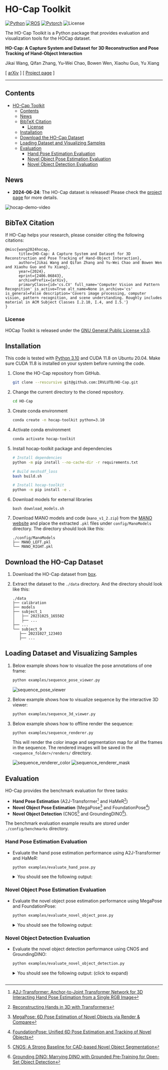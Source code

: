 # HO-Cap Toolkit

 [![Python](https://img.shields.io/badge/Python-3.10-blue.svg)](https://www.python.org/downloads/release/python-3100) [![ROS](https://img.shields.io/badge/ROS-Melodic-green.svg)](http://wiki.ros.org/melodic) [![Pytorch](https://img.shields.io/badge/Pytorch-2.1.1-orange.svg)](https://pytorch.org/) ![License](https://img.shields.io/badge/License-MIT-green.svg)

The HO-Cap Toolkit is a Python package that provides evaluation and visualization tools for the HOCap dataset.

**HO-Cap: A Capture System and Dataset for 3D Reconstruction and Pose Tracking of Hand-Object Interaction**

Jikai Wang, Qifan Zhang, Yu-Wei Chao, Bowen Wen, Xiaohu Guo, Yu Xiang

[ [arXiv](https://arxiv.org/abs/2406.06843) ] [ [Project page](https://irvlutd.github.io/HOCap/) ]

---

## Contents

- [HO-Cap Toolkit](#ho-cap-toolkit)
  - [Contents](#contents)
  - [News](#news)
  - [BibTeX Citation](#bibtex-citation)
    - [License](#license)
  - [Installation](#installation)
  - [Download the HO-Cap Dataset](#download-the-ho-cap-dataset)
  - [Loading Dataset and Visualizing Samples](#loading-dataset-and-visualizing-samples)
  - [Evaluation](#evaluation)
    - [Hand Pose Estimation Evaluation](#hand-pose-estimation-evaluation)
    - [Novel Object Pose Estimation Evaluation](#novel-object-pose-estimation-evaluation)
    - [Novel Object Detection Evaluation](#novel-object-detection-evaluation)


## News

- **2024-06-24**: The HO-Cap dataset is released! Please check the [project page](https://irvlutd.github.io/HOCap/) for more details.

<!-- ![hocap-demo-video](https://irvlutd.github.io/HOCap/assets/videos/ho-cap-demo.mp4) -->
![hocap-demo-video](./assets/ho-cap-demo-all-cameras.gif)

## BibTeX Citation

If HO-Cap helps your research, please consider citing the following citations:

```
@misc{wang2024hocap,
      title={HO-Cap: A Capture System and Dataset for 3D Reconstruction and Pose Tracking of Hand-Object Interaction}, 
      author={Jikai Wang and Qifan Zhang and Yu-Wei Chao and Bowen Wen and Xiaohu Guo and Yu Xiang},
      year={2024},
      eprint={2406.06843},
      archivePrefix={arXiv},
      primaryClass={id='cs.CV' full_name='Computer Vision and Pattern Recognition' is_active=True alt_name=None in_archive='cs' is_general=False description='Covers image processing, computer vision, pattern recognition, and scene understanding. Roughly includes material in ACM Subject Classes I.2.10, I.4, and I.5.'}
}
```

### License

HOCap Toolkit is released under the [GNU General Public License v3.0](LICENSE).



## Installation

This code is tested with [Python 3.10](https://docs.python.org/3.10) and CUDA 11.8 on Ubuntu 20.04. Make sure CUDA 11.8 is installed on your system before running the code.

1. Clone the HO-Cap repository from GitHub.

   ```bash
   git clone --rescursive git@github.com:IRVLUTD/HO-Cap.git
   ```

1. Change the current directory to the cloned repository.

   ```bash
   cd HO-Cap
   ```

2. Create conda environment

   ```bash
   conda create -n hocap-toolkit python=3.10
   ```

3. Activate conda environment

   ```bash
   conda activate hocap-toolkit
   ```

4. Install hocap-toolkit package and dependencies

   ```bash
   # Install dependencies
   python -m pip install --no-cache-dir -r requirements.txt

   # Build meshsdf_loss
   bash build.sh

   # Install hocap-toolkit
   python -m pip install -e .
   ```

5. Download models for external libraries

   ```
   bash download_models.sh
   ```

6. Download MANO models and code (`mano_v1_2.zip`) from the [MANO website](https://mano.is.tue.mpg.de) and place the extracted `.pkl` files under `config/ManoModels` directory. The directory should look like this:

   ```
   ./config/ManoModels
   ├── MANO_LEFT.pkl
   └── MANO_RIGHT.pkl
   ```


## Download the HO-Cap Dataset

1. Download the HO-Cap dataset from [box](https://utdallas.box.com/v/ho-cap-release).
2. Extract the dataset to the `./data` directory. And the directory should look like this:
   
   ```
   ./data
   ├── calibration
   ├── models
   ├── subject_1
   │   ├── 20231025_165502
   │   ├── ...
   ├── ...
   └── subject_9
      ├── 20231027_123403
      ├── ...
   ```

## Loading Dataset and Visualizing Samples

1. Below example shows how to visualize the pose annotations of one frame:
   
   ```bash
   python examples/sequence_pose_viewer.py
   ```

   ![sequence_pose_viewer](./assets/sequence_pose_viewer.png)

2. Below example shows how to visualize sequence by the interactive 3D viewer:
   
   ```bash
   python examples/sequence_3d_viewer.py
   ```

3. Below example shows how to offline render the sequence:
   
   ```bash
   python examples/sequence_renderer.py
   ```

   This will render the color image and segmentation map for all the frames in the sequence. The rendered images will be saved in the `<sequence_folder>/renders/` directory.

   ![sequence_renderer_color](./assets/sequence_renderer_color.png)
   ![sequence_renderer_mask](./assets/sequence_renderer_mask.png)


## Evaluation


HO-Cap provides the benchmark evaluation for three tasks:
- **Hand Pose Estimation** (A2J-Transformer[^1] and HaMeR[^2])
- **Novel Object Pose Estimation** (MegaPose[^3] and FoundationPose[^4])
- **Novel Object Detection** (CNOS[^5] and GroundingDINO[^6]).

The benchmark evaluation example results are stored under `./config/benchmarks` directory.

### Hand Pose Estimation Evaluation

- Evaluate the hand pose estimation performance using A2J-Transformer and HaMeR:
   
   ```bash
   python examples/evaluate_hand_pose.py
   ```

   <details>

   <summary> You should see the following output: </summary>

   ```
   Evaluation results for A2J-Transformer:

   Evaluation results for HaMeR:
   ```
   </details>


### Novel Object Pose Estimation Evaluation

- Evaluate the novel object pose estimation performance using MegaPose and FoundationPose:
   
   ```bash
   python examples/evaluate_novel_object_pose.py
   ```

   <details>

   <summary> You should see the following output: </summary>

   ```
   Object_ID  ADD-S_err (cm)  ADD_err (cm)  ADD-S_AUC (%)  ADD_AUC (%)
       G01_1        0.622285      0.931847      95.251779    93.088153
       G01_2        1.722639      2.864552      88.236088    82.951038
       G01_3        3.603058      5.267925      80.363333    74.809918
       G01_4        3.319628      5.182604      81.892213    73.259688
       G02_1        2.876358      4.932917      83.108740    71.551933
       G02_2        2.311827      4.164094      85.415819    73.653125
       G02_3        2.053942      4.038427      86.666730    73.781861
       G02_4        2.156008      4.216609      85.868099    72.308455
       G04_1        2.291773      4.423770      84.896350    70.877876
       G04_2        2.277173      4.526859      84.796541    69.969442
       G04_3        2.262719      4.480607      84.811976    70.126703
       G04_4        2.187466      4.335308      85.241063    71.009475
       G05_1        2.202152      4.406457      85.158656    70.094175
       G05_2        2.150769      4.311178      85.284022    70.394463
       G05_3        2.101135      4.209764      85.459741    70.812713
       G05_4        2.049368      4.321723      85.748722    69.201963
       G07_1        2.239657      4.499831      84.288352    68.425880
       G07_2        2.283744      4.585382      84.192769    68.369226
       G07_3        2.289358      4.521216      84.392293    69.088029
       G07_4        2.453944      4.659746      83.901788    69.095688
       G09_1        2.335954      4.383290      84.421006    70.399909
       G09_2        2.207153      4.117222      84.960095    71.813927
       G09_3        2.335119      4.363489      84.739485    70.545486
       G09_4        2.314741      4.390959      84.742636    69.967545
       G10_1        2.287382      4.345581      84.872734    70.169253
       G10_2        2.292289      4.354261      84.920001    70.067050
       G10_3        2.286696      4.332340      84.864717    70.138265
       G10_4        2.350560      4.466639      84.312511    69.109810
       G11_1        2.478856      4.630755      83.580471    68.318521
       G11_2        2.517070      4.716128      83.381718    67.764666
       G11_3        2.497892      4.752518      83.509188    67.267398
       G11_4        2.608370      4.907855      82.847013    66.485662
       G15_1        2.607319      4.912701      82.787732    66.344681
       G15_2        2.604308      4.916133      82.790136    66.274095
       G15_3        2.603031      4.916675      82.782173    66.238405
       G15_4        2.629115      4.932682      82.644975    66.187657
       G16_1        2.606751      4.876389      82.686423    66.579694
       G16_2        2.583274      4.851990      82.732962    66.555754
       G16_3        2.636666      4.903458      82.405020    66.285514
       G16_4        2.613952      4.858562      82.467323    66.479288
       G18_1        2.623657      4.922163      82.487034    66.229327
       G18_2        2.623725      4.909405      82.459508    66.320043
       G18_3        2.605120      4.869260      82.583889    66.595389
       G18_4        2.582878      4.822793      82.745806    66.909936
       G19_1        2.579643      4.815924      82.741131    66.929992
       G19_2        2.594446      4.834087      82.630870    66.835297
       G19_3        2.589485      4.847906      82.652686    66.650070
       G19_4        2.598538      4.853894      82.662542    66.699528
       G20_1        2.590124      4.950461      82.710792    65.838859
       G20_2        2.572236      4.932026      82.833246    65.916376
       G20_3        2.542719      4.877217      83.028086    66.275407
       G20_4        2.576188      4.990698      82.730561    65.337352
       G21_1        2.563550      4.973498      82.796708    65.404425
       G21_2        2.556220      4.961612      82.823936    65.445065
       G21_3        2.588855      4.998793      82.592185    65.252844
       G21_4        2.608319      5.020533      82.438422    65.145589
       G22_1        2.584527      4.989324      82.588827    65.342481
       G22_2        2.635756      5.087002      82.387761    64.790779
       G22_3        2.643167      5.106887      82.358116    64.694632
       G22_4        2.680397      5.162142      82.094643    64.501227
     Average        2.680397      5.162142      83.829502    68.882950
   ```
   </details>


### Novel Object Detection Evaluation

- Evaluate the novel object detection performance using CNOS and GroundingDINO:
   
   ```bash
   python examples/evaluate_novel_object_detection.py
   ```

   <details>
   <summary> You should see the following output: (click to expand) </summary>
   ```
   Average Precision  (AP) @[ IoU=0.50:0.95 | area=   all | maxDets=100 ] = 0.253
   Average Precision  (AP) @[ IoU=0.50      | area=   all | maxDets=100 ] = 0.279
   Average Precision  (AP) @[ IoU=0.75      | area=   all | maxDets=100 ] = 0.248
   Average Precision  (AP) @[ IoU=0.50:0.95 | area= small | maxDets=100 ] = 0.016
   Average Precision  (AP) @[ IoU=0.50:0.95 | area=medium | maxDets=100 ] = 0.276
   Average Precision  (AP) @[ IoU=0.50:0.95 | area= large | maxDets=100 ] = 0.249
   Average Recall     (AR) @[ IoU=0.50:0.95 | area=   all | maxDets=  1 ] = 0.549
   Average Recall     (AR) @[ IoU=0.50:0.95 | area=   all | maxDets= 10 ] = 0.549
   Average Recall     (AR) @[ IoU=0.50:0.95 | area=   all | maxDets=100 ] = 0.549
   Average Recall     (AR) @[ IoU=0.50:0.95 | area= small | maxDets=100 ] = 0.138
   Average Recall     (AR) @[ IoU=0.50:0.95 | area=medium | maxDets=100 ] = 0.562
   Average Recall     (AR) @[ IoU=0.50:0.95 | area= large | maxDets=100 ] = 0.388
   AP: 0.253 | AP_50: 0.279 | AP_75: 0.248 | AP_s: 0.016 | AP_m: 0.276 | AP_l: 0.249
   ```
   </details>





[^1]: [A2J-Transformer: Anchor-to-Joint Transformer Network for 3D Interacting Hand Pose Estimation from a Single RGB Image](https://arxiv.org/abs/2304.03635)
[^2]: [Reconstructing Hands in 3D with Transformers](https://arxiv.org/abs/2312.05251)
[^3]: [MegaPose: 6D Pose Estimation of Novel Objects via Render & Compare](https://arxiv.org/abs/2212.06870)
[^4]: [FoundationPose: Unified 6D Pose Estimation and Tracking of Novel Objects](https://arxiv.org/abs/2312.08344)
[^5]: [CNOS: A Strong Baseline for CAD-based Novel Object Segmentation](http://arxiv.org/abs/2307.11067)
[^6]: [Grounding DINO: Marrying DINO with Grounded Pre-Training for Open-Set Object Detection](https://arxiv.org/abs/2303.05499)
```